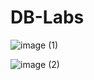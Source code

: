# DB-Labs

![image (1)](https://user-images.githubusercontent.com/62559964/223401820-7fbbb31e-9f89-443c-abdc-e9fe23bbe2df.png)

![image (2)](https://user-images.githubusercontent.com/62559964/223402069-81ae1270-b37e-4345-834b-df7e0b2e3134.png)
